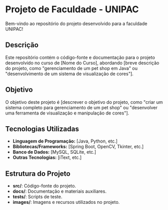 # Projeto de Faculdade - UNIPAC

Bem-vindo ao repositório do projeto desenvolvido para a faculdade UNIPAC!

## Descrição

Este repositório contém o código-fonte e documentação para o projeto desenvolvido no curso de [Nome do Curso], abordando [breve descrição do projeto, como "gerenciamento de um pet shop em Java" ou "desenvolvimento de um sistema de visualização de cores"].

## Objetivo

O objetivo deste projeto é [descrever o objetivo do projeto, como "criar um sistema completo para gerenciamento de um pet shop" ou "desenvolver uma ferramenta de visualização e manipulação de cores"].

## Tecnologias Utilizadas

- **Linguagem de Programação:** [Java, Python, etc.]
- **Bibliotecas/Frameworks:** [Spring Boot, OpenCV, Tkinter, etc.]
- **Banco de Dados:** [MySQL, SQLite, etc.]
- **Outras Tecnologias:** [iText, etc.]

## Estrutura do Projeto

- **src/**: Código-fonte do projeto.
- **docs/**: Documentação e materiais auxiliares.
- **tests/**: Scripts de teste.
- **images/**: Imagens e recursos utilizados no projeto.
